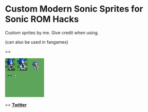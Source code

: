 # Custom Modern Sonic Sprites for Sonic ROM Hacks

Custom sprites by me.
Give credit when using.

(can also be used in fangames)

==

![Spritesheet](Sonic.png)

==
**[Twitter](https://twitter.com/outertoaster)**